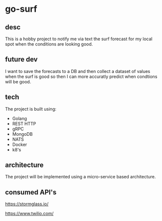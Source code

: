 # go-surf

## desc
This is a hobby project to notify me via text the surf forecast for my local spot when the conditions are looking good.

## future dev
I want to save the forecasts to a DB and then collect a dataset of values when the surf is good so then I can more accuratly predict when condtions will be good.

## tech
The project is built using:
- Golang
- REST HTTP
- gRPC
- MongoDB
- NATS
- Docker
- k8's

## architecture
The project will be implemented using a micro-service based architecture.

## consumed API's
https://stormglass.io/

https://www.twilio.com/
